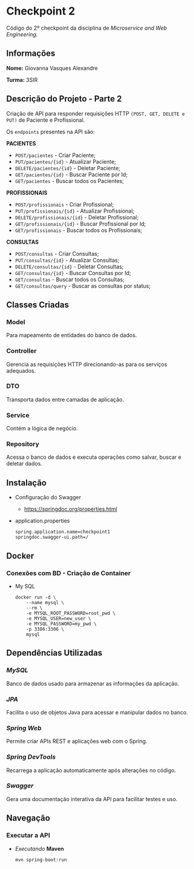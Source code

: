 # Checkpoint 2

Código do 2º checkpoint da disciplina de *Microservice and Web Engineering.*

## Informações 

**Nome:** Giovanna Vasques Alexandre

**Turma:** 3SIR

## Descrição do Projeto - Parte 2

Criação de API para responder requisições HTTP ``(POST, GET, DELETE e PUT)`` de Paciente e Profissional.

Os ``endpoints`` presentes na API são:

**PACIENTES**
- ``POST/pacientes`` - Criar Paciente;
- ``PUT/pacientes/{id}`` - Atualizar Paciente; 
- ``DELETE/pacientes/{id}`` - Deletar Paciente;
- ``GET/pacientes/{id}`` - Buscar Paciente por Id;
- ``GET/pacientes`` - Buscar todos os Pacientes;

**PROFISSIONAIS**
- ``POST/profissionais`` - Criar Profissional;
- ``PUT/profissionais/{id}`` - Atualizar Profissional; 
- ``DELETE/profissionais/{id}`` - Deletar Profissional;
- ``GET/profissionais/{id}`` - Buscar Profissional por Id;
- ``GET/profissionais`` - Buscar todos os Profissionais;

**CONSULTAS**
- ``POST/consultas`` - Criar Consultas;
- ``PUT/consultas/{id}`` - Atualizar Consultas; 
- ``DELETE/consultas/{id}`` - Deletar Consultas;
- ``GET/consultas/{id}`` - Buscar Consultas por Id;
- ``GET/consultas`` - Buscar todos os Consultas;
- ``GET/consultas/query`` - Buscar as consultas por status;

## Classes Criadas

### Model

Para mapeamento de entidades do banco de dados.

### Controller

Gerencia as requisições HTTP direcionando-as para os serviços adequados.

### DTO

Transporta dados entre camadas de aplicação.

### Service

Contém a lógica de negócio.

### Repository

Acessa o banco de dados e executa operações como salvar, buscar e deletar dados.

## Instalação

- Configuração do Swagger
    - https://springdoc.org/properties.html

- application.properties
    
    ```
    spring.application.name=checkpoint1
    springdoc.swagger-ui.path=/
    ```

## Docker 

### Conexões com BD - Criação de Container

- My SQL

	```
	docker run -d \
		--name mysql \
		--rm \
		-e MYSQL_ROOT_PASSWORD=root_pwd \
		-e MYSQL_USER=new_user \
		-e MYSQL_PASSWORD=my_pwd \
		-p 3306:3306 \
		mysql
	```

## Dependências Utilizadas

### *MySQL*
Banco de dados usado para armazenar as informações da aplicação.

### *JPA*
Facilita o uso de objetos Java para acessar e manipular dados no banco.

### *Spring Web*
Permite criar APIs REST e aplicações web com o Spring.

### *Spring DevTools*
Recarrega a aplicação automaticamente após alterações no código.

### *Swagger*
Gera uma documentação interativa da API para facilitar testes e uso.


## Navegação

### Executar a API
- *Executando* **Maven**

    ```
    mvn spring-boot:run
    ```
